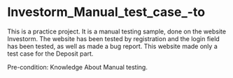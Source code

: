# Investorm_Manual_test_case_-to
This is a practice project. It is a manual testing sample, done on the website Investorm. The website has been tested by registration and the login field has been tested, as well as made a bug report. This website made only a test case for the Deposit part.

Pre-condition: Knowledge About Manual testing.
